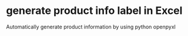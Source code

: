 # generate product info label in Excel
Automatically generate product information by using python openpyxl
